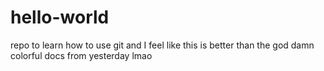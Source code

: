 # hello-world
repo to learn how to use git and I feel like this is better than the god damn colorful docs from yesterday lmao
